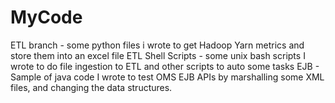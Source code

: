 # MyCode

ETL branch - some python files i wrote to get Hadoop Yarn metrics and store them into an excel file
ETL Shell Scripts - some unix bash scripts I wrote to do file ingestion to ETL and other scripts to auto some tasks
EJB - Sample of java code I wrote to test OMS EJB APIs by marshalling some XML files, and changing the data structures. 
